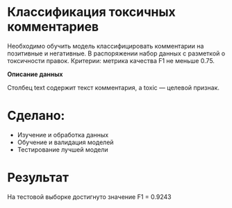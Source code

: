 # Классификация токсичных комментариев

Необходимо обучить модель классифицировать комментарии на позитивные и негативные. В распоряжении набор данных с разметкой о токсичности правок.
Критерии: метрика качества F1 не меньше 0.75.

**Описание данных**

Столбец text содержит текст комментария, а toxic — целевой признак.

# Сделано:

- Изучение и обработка данных
- Обучение и валидация моделей
- Тестирование лучшей модели

# Результат

На тестовой выборке достигнуто значение F1 = 0.9243
